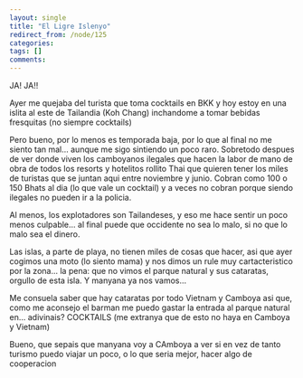 ```yaml
---
layout: single
title: "El Ligre Islenyo"
redirect_from: /node/125
categories:
tags: []
comments: 
---
```

JA! JA!!  

Ayer me quejaba del turista que toma cocktails en BKK y hoy estoy en una islita al este de Tailandia (Koh Chang) inchandome a tomar bebidas fresquitas (no siempre cocktails)  

Pero bueno, por lo menos es temporada baja, por lo que al final no me siento tan mal... aunque me sigo sintiendo un poco raro. Sobretodo despues de ver donde viven los camboyanos ilegales que hacen la labor de mano de obra de todos los resorts y hotelitos rollito Thai que quieren tener los miles de turistas que se juntan aqui entre noviembre y junio. Cobran como 100 o 150 Bhats al dia (lo que vale un cocktail) y a veces no cobran porque siendo ilegales no pueden ir a la policia.  

Al menos, los explotadores son Tailandeses, y eso me hace sentir un poco menos culpable... al final puede que occidente no sea lo malo, si no que lo malo sea el dinero.  

Las islas, a parte de playa, no tienen miles de cosas que hacer, asi que ayer cogimos una moto (lo siento mama) y nos dimos un rule muy cartacteristico por la zona... la pena: que no vimos el parque natural y sus cataratas, orgullo de esta isla. Y manyana ya nos vamos...  

Me consuela saber que hay cataratas por todo Vietnam y Camboya asi que, como me aconsejo el barman me puedo gastar la entrada al parque natural en... adivinais? COCKTAILS (me extranya que de esto no haya en Camboya y Vietnam)  

Bueno, que sepais que manyana voy a CAmboya a ver si en vez de tanto turismo puedo viajar un poco, o lo que seria mejor, hacer algo de cooperacion
